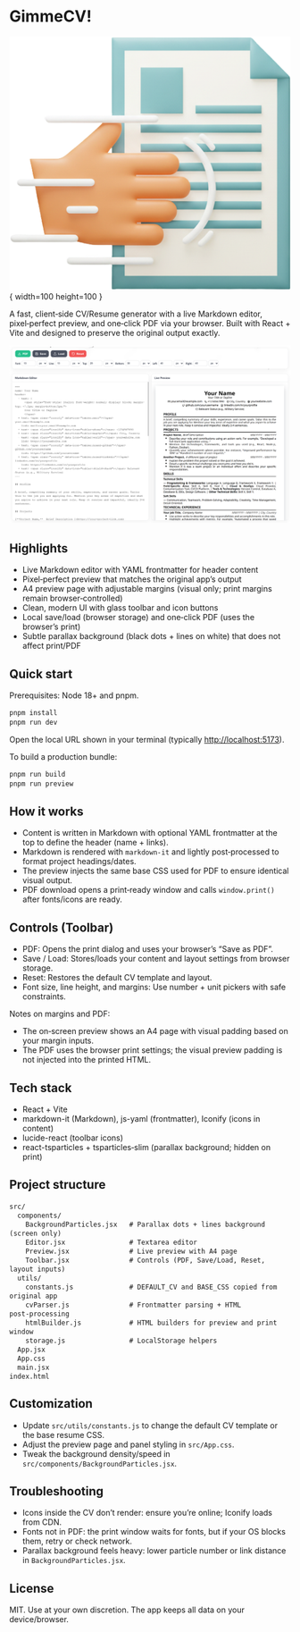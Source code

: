 # GimmeCV!

![CV Generator](./images/icon.png){ width=100 height=100 }

A fast, client‑side CV/Resume generator with a live Markdown editor, pixel‑perfect preview, and one‑click PDF via your browser. Built with React + Vite and designed to preserve the original output exactly.

![CV Generator preview](./images/screenshot.png)

## Highlights

- Live Markdown editor with YAML frontmatter for header content
- Pixel‑perfect preview that matches the original app’s output
- A4 preview page with adjustable margins (visual only; print margins remain browser‑controlled)
- Clean, modern UI with glass toolbar and icon buttons
- Local save/load (browser storage) and one‑click PDF (uses the browser’s print)
- Subtle parallax background (black dots + lines on white) that does not affect print/PDF

## Quick start

Prerequisites: Node 18+ and pnpm.

```bash
pnpm install
pnpm run dev
```

Open the local URL shown in your terminal (typically <http://localhost:5173>).

To build a production bundle:

```bash
pnpm run build
pnpm run preview
```

## How it works

- Content is written in Markdown with optional YAML frontmatter at the top to define the header (name + links).
- Markdown is rendered with `markdown-it` and lightly post‑processed to format project headings/dates.
- The preview injects the same base CSS used for PDF to ensure identical visual output.
- PDF download opens a print‑ready window and calls `window.print()` after fonts/icons are ready.

## Controls (Toolbar)

- PDF: Opens the print dialog and uses your browser’s “Save as PDF”.
- Save / Load: Stores/loads your content and layout settings from browser storage.
- Reset: Restores the default CV template and layout.
- Font size, line height, and margins: Use number + unit pickers with safe constraints.

Notes on margins and PDF:

- The on‑screen preview shows an A4 page with visual padding based on your margin inputs.
- The PDF uses the browser print settings; the visual preview padding is not injected into the printed HTML.

## Tech stack

- React + Vite
- markdown-it (Markdown), js-yaml (frontmatter), Iconify (icons in content)
- lucide-react (toolbar icons)
- react-tsparticles + tsparticles‑slim (parallax background; hidden on print)

## Project structure

```text
src/
  components/
    BackgroundParticles.jsx   # Parallax dots + lines background (screen only)
    Editor.jsx                # Textarea editor
    Preview.jsx               # Live preview with A4 page
    Toolbar.jsx               # Controls (PDF, Save/Load, Reset, layout inputs)
  utils/
    constants.js              # DEFAULT_CV and BASE_CSS copied from original app
    cvParser.js               # Frontmatter parsing + HTML post‑processing
    htmlBuilder.js            # HTML builders for preview and print window
    storage.js                # LocalStorage helpers
  App.jsx
  App.css
  main.jsx
index.html
```

## Customization

- Update `src/utils/constants.js` to change the default CV template or the base resume CSS.
- Adjust the preview page and panel styling in `src/App.css`.
- Tweak the background density/speed in `src/components/BackgroundParticles.jsx`.

## Troubleshooting

- Icons inside the CV don’t render: ensure you’re online; Iconify loads from CDN.
- Fonts not in PDF: the print window waits for fonts, but if your OS blocks them, retry or check network.
- Parallax background feels heavy: lower particle number or link distance in `BackgroundParticles.jsx`.

## License

MIT. Use at your own discretion. The app keeps all data on your device/browser.
